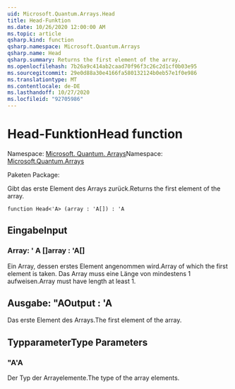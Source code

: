 ```yaml
---
uid: Microsoft.Quantum.Arrays.Head
title: Head-Funktion
ms.date: 10/26/2020 12:00:00 AM
ms.topic: article
qsharp.kind: function
qsharp.namespace: Microsoft.Quantum.Arrays
qsharp.name: Head
qsharp.summary: Returns the first element of the array.
ms.openlocfilehash: 7b26a9c414ab2caad70f96f3c26c2d1cf0b03e95
ms.sourcegitcommit: 29e0d88a30e4166fa580132124b0eb57e1f0e986
ms.translationtype: MT
ms.contentlocale: de-DE
ms.lasthandoff: 10/27/2020
ms.locfileid: "92705986"
---
```

# <a name="head-function"></a><span data-ttu-id="88067-102">Head-Funktion</span><span class="sxs-lookup"><span data-stu-id="88067-102">Head function</span></span>

<span data-ttu-id="88067-103">Namespace: [Microsoft. Quantum. Arrays](xref:Microsoft.Quantum.Arrays)</span><span class="sxs-lookup"><span data-stu-id="88067-103">Namespace: [Microsoft.Quantum.Arrays](xref:Microsoft.Quantum.Arrays)</span></span>

<span data-ttu-id="88067-104">Paketen [](https://nuget.org/packages/)</span><span class="sxs-lookup"><span data-stu-id="88067-104">Package: [](https://nuget.org/packages/)</span></span>


<span data-ttu-id="88067-105">Gibt das erste Element des Arrays zurück.</span><span class="sxs-lookup"><span data-stu-id="88067-105">Returns the first element of the array.</span></span>

```qsharp
function Head<'A> (array : 'A[]) : 'A
```


## <a name="input"></a><span data-ttu-id="88067-106">Eingabe</span><span class="sxs-lookup"><span data-stu-id="88067-106">Input</span></span>

### <a name="array--a"></a><span data-ttu-id="88067-107">Array: ' A []</span><span class="sxs-lookup"><span data-stu-id="88067-107">array : 'A[]</span></span>

<span data-ttu-id="88067-108">Ein Array, dessen erstes Element angenommen wird.</span><span class="sxs-lookup"><span data-stu-id="88067-108">Array of which the first element is taken.</span></span> <span data-ttu-id="88067-109">Das Array muss eine Länge von mindestens 1 aufweisen.</span><span class="sxs-lookup"><span data-stu-id="88067-109">Array must have length at least 1.</span></span>



## <a name="output--a"></a><span data-ttu-id="88067-110">Ausgabe: "A</span><span class="sxs-lookup"><span data-stu-id="88067-110">Output : 'A</span></span>

<span data-ttu-id="88067-111">Das erste Element des Arrays.</span><span class="sxs-lookup"><span data-stu-id="88067-111">The first element of the array.</span></span>

## <a name="type-parameters"></a><span data-ttu-id="88067-112">Typparameter</span><span class="sxs-lookup"><span data-stu-id="88067-112">Type Parameters</span></span>

### <a name="a"></a><span data-ttu-id="88067-113">"A</span><span class="sxs-lookup"><span data-stu-id="88067-113">'A</span></span>

<span data-ttu-id="88067-114">Der Typ der Arrayelemente.</span><span class="sxs-lookup"><span data-stu-id="88067-114">The type of the array elements.</span></span>
